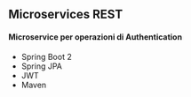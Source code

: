 ## Microservices REST

#### Microservice per operazioni di Authentication

* Spring Boot 2
* Spring JPA
* JWT
* Maven
  
